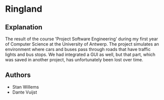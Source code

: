 # Ringland

## Explanation
The result of the course 'Project Software Engineering' during my first year of Computer Science at the University of Antwerp. 
The project simulates an environment where cars and buses pass through roads that have traffic lights and bus stops.
We had integrated a GUI as well, but that part, which was saved in another project, has unfortunately been lost over time.

## Authors
- Stan Willems
- Dante Vuijst
